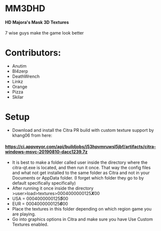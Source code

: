 # MM3DHD
#### HD Majora's Mask 3D Textures
7 wise guys make the game look better

# Contributors:
* Anutim
* Bl4zerp
* DeathWrench
* Linkz
* Orange
* Pizza
* Skilar

# Setup
* Download and install the Citra PR build with custom texture support by khang06 from here:
#### https://ci.appveyor.com/api/buildjobs/j53hpvmruwsl5jbf/artifacts/citra-windows-msvc-20190810-dacc1239.7z
* It is best to make a folder called user inside the directory where the citra-qt.exe is located, and then run it once.  That way the config files and what not get installed to the same folder as Citra and not in your Documents or AppData folder. (I forget which folder they go to by default specifically specifically)
* After running it once inside the directory >user>load>textures>0004000000125***X***00
* USA = 0004000000125***5***00
* EUR = 0004000000125***6***00
* Place the textures in this folder depending on which region game you are playing.
* Go into graphics options in Citra and make sure you have Use Custom Textures enabled. 
